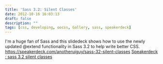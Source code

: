 ```yaml
---
title: 'Sass 3.2: Silent Classes'
date: 2012-10-16 16:03:13
draft: false
description: ""
tags: [css, developing, oocss, Gallery, sass, speakerdeck]
---
```


I'm a huge fan of Sass and this slidedeck shows how to use the newly updated @extend functionality in Sass 3.2 to help write better CSS. https://speakerdeck.com/anotheruiguy/sass-32-silent-classes [Speakerdeck : sass 3.2 silent classes](https://speakerdeck.com/u/anotheruiguy/p/sass-32-silent-classes)